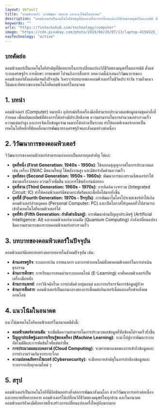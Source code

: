 ```yaml
---
layout: default
title: "คอมพิวเตอร์: การพัฒนา บทบาท และแนวโน้มในอนาคต"
description: "คอมพิวเตอร์เป็นเทคโนโลยีสำคัญที่มีบทบาทในการเปลี่ยนแปลงวิถีชีวิตของมนุษย์ในหลายมิติ ตั้งแต่ระบบเศรษฐกิจ การศึกษา การแพทย์ ไปจนถึงการสื่อสาร บทความนี้นำเสนอวิวัฒนาการของคอมพิวเตอร์ตั้งแต่อดีตจนถึงปัจจุบัน วิเคราะห์บทบาทของคอมพิวเตอร์ในชีวิตประจำวัน รวมถึงแนวโน้มและทิศทางของเทคโนโลยีคอมพิวเตอร์ในอนาคต"
keywords: ""
urlx: "https://fintechxhub.com/technology/computer"
image: "https://cdn.pixabay.com/photo/2019/04/26/07/13/laptop-4156928_1280.png"
navTechnology: "active"
---
```

<div class="col-md-12">
  <h2>บทคัดย่อ</h2>
  <p>คอมพิวเตอร์เป็นเทคโนโลยีสำคัญที่มีบทบาทในการเปลี่ยนแปลงวิถีชีวิตของมนุษย์ในหลายมิติ ตั้งแต่ระบบเศรษฐกิจ การศึกษา การแพทย์ ไปจนถึงการสื่อสาร บทความนี้นำเสนอวิวัฒนาการของคอมพิวเตอร์ตั้งแต่อดีตจนถึงปัจจุบัน วิเคราะห์บทบาทของคอมพิวเตอร์ในชีวิตประจำวัน รวมถึงแนวโน้มและทิศทางของเทคโนโลยีคอมพิวเตอร์ในอนาคต</p>
  <h2>1. บทนำ</h2>
  <p>คอมพิวเตอร์ (Computer) หมายถึง อุปกรณ์หรือเครื่องมือที่สามารถประมวลผลข้อมูลตามชุดคำสั่งที่กำหนด เพื่อผลิตผลลัพธ์ที่ต้องการได้อย่างมีประสิทธิภาพ ความสามารถในการคำนวณอย่างรวดเร็ว ความแม่นยำสูง และการจัดเก็บข้อมูลจำนวนมากได้อย่างเป็นระบบ ทำให้คอมพิวเตอร์กลายเป็นเทคโนโลยีหลักที่ขับเคลื่อนการพัฒนาทางเศรษฐกิจและสังคมอย่างต่อเนื่อง</p>
  <h2>2. วิวัฒนาการของคอมพิวเตอร์</h2>
  <p>วิวัฒนาการของคอมพิวเตอร์สามารถแบ่งออกเป็นหลายยุคสำคัญ ได้แก่:</p>
  <ul>
      <li><strong>ยุคที่หนึ่ง (First Generation: 1940s - 1950s)</strong>: ใช้หลอดสุญญากาศในการประมวลผล เช่น เครื่อง ENIAC มีขนาดใหญ่ ใช้พลังงานสูง และมีข้อจำกัดด้านความเร็ว</li>
      <li><strong>ยุคที่สอง (Second Generation: 1950s - 1960s)</strong>: พัฒนาการของทรานซิสเตอร์ทำให้ขนาดเครื่องลดลง ความเร็วเพิ่มขึ้น และการใช้พลังงานน้อยลง</li>
      <li><strong>ยุคที่สาม (Third Generation: 1960s - 1970s)</strong>: การคิดค้นวงจรรวม (Integrated Circuit: IC) ทำให้คอมพิวเตอร์มีขนาดกะทัดรัดและเชื่อถือได้มากยิ่งขึ้น</li>
      <li><strong>ยุคที่สี่ (Fourth Generation: 1970s - ปัจจุบัน)</strong>: การพัฒนาไมโครโปรเซสเซอร์ทำให้เกิดคอมพิวเตอร์ส่วนบุคคล (Personal Computer: PC) และเปิดโอกาสให้บุคคลทั่วไปสามารถเข้าถึงเทคโนโลยีคอมพิวเตอร์ได้</li>
      <li><strong>ยุคที่ห้า (Fifth Generation: กำลังดำเนินอยู่)</strong>: การพัฒนาด้านปัญญาประดิษฐ์ (Artificial Intelligence: AI) และคอมพิวเตอร์ควอนตัม (Quantum Computing) กำลังเปลี่ยนแปลงขีดความสามารถของระบบคอมพิวเตอร์อย่างรวดเร็ว</li>
  </ul>
  <h2>3. บทบาทของคอมพิวเตอร์ในปัจจุบัน</h2>
  <p>คอมพิวเตอร์มีบทบาทอย่างหลากหลายในสังคมปัจจุบัน เช่น:</p>
  <ul>
      <li><strong>ด้านเศรษฐกิจ</strong>: ระบบการเงิน การธนาคาร และการค้าออนไลน์พึ่งพาคอมพิวเตอร์ในการดำเนินธุรกรรม</li>
      <li><strong>ด้านการศึกษา</strong>: การเรียนการสอนผ่านระบบออนไลน์ (E-Learning) อาศัยคอมพิวเตอร์เป็นเครื่องมือหลัก</li>
      <li><strong>ด้านการแพทย์</strong>: การวินิจฉัยโรค การผ่าตัดด้วยหุ่นยนต์ และการบริหารจัดการข้อมูลผู้ป่วย</li>
      <li><strong>ด้านการสื่อสาร</strong>: คอมพิวเตอร์เป็นแกนกลางของการเชื่อมต่ออินเทอร์เน็ตและเครือข่ายสังคมออนไลน์</li>
  </ul>
  <h2>4. แนวโน้มในอนาคต</h2>
  <p>แนวโน้มเทคโนโลยีคอมพิวเตอร์ในอนาคตมีดังนี้:</p>
  <ul>
      <li><strong>คอมพิวเตอร์ควอนตัม</strong>: จะเพิ่มขีดความสามารถในการประมวลผลข้อมูลที่ซับซ้อนได้รวดเร็วยิ่งขึ้น</li>
      <li><strong>ปัญญาประดิษฐ์และการเรียนรู้ของเครื่อง (Machine Learning)</strong>: จะนำไปสู่การพัฒนาระบบอัตโนมัติและการตัดสินใจที่แม่นยำขึ้น</li>
      <li><strong>การประมวลผลแบบคลาวด์ (Cloud Computing)</strong>: จะขยายขอบเขตของการเข้าถึงข้อมูลและการทำงานร่วมกันจากระยะไกล</li>
      <li><strong>ความปลอดภัยทางไซเบอร์ (Cybersecurity)</strong>: จะมีบทบาทสำคัญในการปกป้องข้อมูลและระบบจากภัยคุกคามใหม่ ๆ</li>
  </ul>
  <h2>5. สรุป</h2>
  <p>คอมพิวเตอร์เป็นเทคโนโลยีที่มีอิทธิพลอย่างยิ่งต่อการพัฒนาสังคมโลก ด้วยวิวัฒนาการอย่างต่อเนื่องและบทบาทที่หลากหลาย คอมพิวเตอร์ได้เปลี่ยนวิถีชีวิตของมนุษย์ในทุกด้าน และในอนาคต คอมพิวเตอร์ยังคงมีศักยภาพที่จะสร้างการเปลี่ยนแปลงครั้งใหญ่อีกมากมาย</p>
</div>
